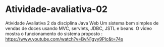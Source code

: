 # Atividade-avaliativa-02
Atividade Avaliativa 2 da disciplina Java Web
Um sistema bem simples de vendas de doces usando MVC, servlets, JDBC, JSTL e beans.
O vídeo mostra o funcionamento do sistema proposto : https://www.youtube.com/watch?v=BvN1gyy9PIc&t=74s
